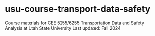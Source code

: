 # usu-course-transport-data-safety
Course materials for CEE 5255/6255 Transportation Data and Safety Analysis at Utah State University
Last updated: Fall 2024

